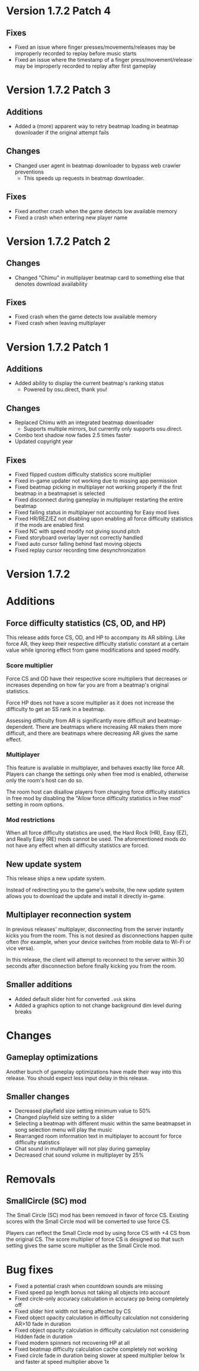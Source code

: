 Version 1.7.2 Patch 4
=====================

## Fixes

- Fixed an issue where finger presses/movements/releases may be improperly recorded to replay before music starts
- Fixed an issue where the timestamp of a finger press/movement/release may be improperly recorded to replay after first gameplay

Version 1.7.2 Patch 3
=====================

## Additions
- Added a (more) apparent way to retry beatmap loading in beatmap downloader if the original attempt fails

## Changes
- Changed user agent in beatmap downloader to bypass web crawler preventions
  - This speeds up requests in beatmap downloader.

## Fixes
- Fixed another crash when the game detects low available memory
- Fixed a crash when entering new player name

Version 1.7.2 Patch 2
=====================

## Changes
- Changed "Chimu" in multiplayer beatmap card to something else that denotes download availability

## Fixes
- Fixed crash when the game detects low available memory
- Fixed crash when leaving multiplayer

Version 1.7.2 Patch 1
=====================

## Additions

- Added ability to display the current beatmap's ranking status
  - Powered by osu.direct, thank you!

## Changes
- Replaced Chimu with an integrated beatmap downloader
  - Supports multiple mirrors, but currently only supports osu.direct.
- Combo text shadow now fades 2.5 times faster
- Updated copyright year

## Fixes
- Fixed flipped custom difficulty statistics score multiplier
- Fixed in-game updater not working due to missing app permission
- Fixed beatmap picking in multiplayer not working properly if the first beatmap in a beatmapset is selected
- Fixed disconnect during gameplay in multiplayer restarting the entire beatmap
- Fixed failing status in multiplayer not accounting for Easy mod lives
- Fixed HR/REZ/EZ not disabling upon enabling all force difficulty statistics if the mods are enabled first
- Fixed NC with speed modify not giving sound pitch
- Fixed storyboard overlay layer not correctly handled
- Fixed auto cursor falling behind fast moving objects
- Fixed replay cursor recording time desynchronization

Version 1.7.2
=============

# Additions

## Force difficulty statistics (CS, OD, and HP)

This release adds force CS, OD, and HP to accompany its AR sibling. Like force AR, they keep their respective difficulty
statistic constant at a certain value while ignoring effect from game modifications and speed modify.

### Score multiplier

Force CS and OD have their respective score multipliers that decreases or increases depending on how far you are from
a beatmap's original statistics.

Force HP does not have a score multiplier as it does not increase the difficulty to get
an SS rank in a beatmap.

Assessing difficulty from AR is significantly more difficult and beatmap-dependent.
There are beatmaps where increasing AR makes them more difficult, and there are beatmaps where decreasing AR gives the
same effect.

### Multiplayer

This feature is available in multiplayer, and behaves exactly like force AR. Players can change the settings only when
free mod is enabled, otherwise only the room's host can do so.

The room host can disallow players from changing force difficulty statistics in free mod by disabling the "Allow force
difficulty statistics in free mod" setting in room options.

### Mod restrictions

When all force difficulty statistics are used, the Hard Rock (HR), Easy (EZ), and Really Easy (RE) mods cannot be used.
The aforementioned mods do not have any effect when all difficulty statistics are forced.

## New update system

This release ships a new update system.

Instead of redirecting you to the game's website, the new update system allows you to download the update and install it 
directly in-game.

## Multiplayer reconnection system

In previous releases' multiplayer, disconnecting from the server instantly kicks you from the room. This is not desired
as disconnections happen quite often (for example, when your device switches from mobile data to Wi-Fi or vice versa).

In this release, the client will attempt to reconnect to the server within 30 seconds after disconnection before finally
kicking you from the room.

## Smaller additions

- Added default slider hint for converted `.osk` skins
- Added a graphics option to not change background dim level during breaks

# Changes

## Gameplay optimizations

Another bunch of gameplay optimizations have made their way into this release. You should expect less input delay in
this release.

## Smaller changes

- Decreased playfield size setting minimum value to 50%
- Changed playfield size setting to a slider
- Selecting a beatmap with different music within the same beatmapset in song selection menu will play the music
- Rearranged room information text in multiplayer to account for force difficulty statistics
- Chat sound in multiplayer will not play during gameplay
- Decreased chat sound volume in multiplayer by 25%

# Removals

## SmallCircle (SC) mod

The Small Circle (SC) mod has been removed in favor of force CS. Existing scores with the Small Circle mod will be
converted to use force CS.

Players can reflect the Small Circle mod by using force CS with +4 CS from the original CS. The score multiplier of
force CS is designed so that such setting gives the same score multiplier as the Small Circle mod.

# Bug fixes

- Fixed a potential crash when countdown sounds are missing
- Fixed speed pp length bonus not taking all objects into account
- Fixed circle-only accuracy calculation in accuracy pp being completely off
- Fixed slider hint width not being affected by CS
- Fixed object opacity calculation in difficulty calculation not considering AR>10 fade in duration
- Fixed object opacity calculation in difficulty calculation not considering Hidden fade in duration
- Fixed modern spinners not recovering HP at all
- Fixed beatmap difficulty calculation cache completely not working
- Fixed circle fade in duration being slower at speed multiplier below 1x and faster at speed multiplier above 1x
